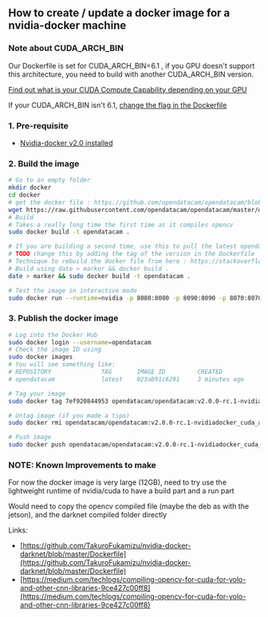 ## How to create / update a docker image for a nvidia-docker machine

### Note about CUDA_ARCH_BIN

Our Dockerfile is set for CUDA_ARCH_BIN=6.1 , if you GPU doesn't support this architecture, you need to build with another CUDA_ARCH_BIN version.

[Find out what is your CUDA Compute Capability depending on your GPU](https://developer.nvidia.com/cuda-gpus)

If your CUDA_ARCH_BIN isn't 6.1, [change the flag in the Dockerfile](https://github.com/opendatacam/opendatacam/blob/master/docker/run-nvidia-docker/Dockerfile#L43)

### 1. Pre-requisite 

- [Nvidia-docker v2.0 installed](INSTALL_NVIDIADOCKER.md)

### 2. Build the image

```bash
# Go to an empty folder
mkdir docker
cd docker
# get the docker file : https://github.com/opendatacam/opendatacam/blob/master/docker/run-cloud/Dockerfile
wget https://raw.githubusercontent.com/opendatacam/opendatacam/master/docker/run-nvidia-docker/Dockerfile
# Build
# Takes a really long time the first time as it compiles opencv
sudo docker build -t opendatacam .

# If you are building a second time, use this to pull the latest opendatacam code
# TODO change this by adding the tag of the version in the Dockerfile
# Technique to rebuild the docker file from here : https://stackoverflow.com/a/49831094/1228937
# Build using date > marker && docker build .
date > marker && sudo docker build -t opendatacam .

# Test the image in interactive mode
sudo docker run --runtime=nvidia -p 8080:8080 -p 8090:8090 -p 8070:8070 -v /data/db:/data/db --rm -it opendatacam
```

### 3. Publish the docker image

```bash
# Log into the Docker Hub
sudo docker login --username=opendatacam
# Check the image ID using
sudo docker images
# You will see something like:
# REPOSITORY              TAG       IMAGE ID         CREATED           SIZE
# opendatacam             latest    023ab91c6291     3 minutes ago     1.975 GB

# Tag your image
sudo docker tag 7ef920844953 opendatacam/opendatacam:v2.0.0-rc.1-nvidiadocker_cuda_archbin_6_1

# Untag image (if you made a tipo)
sudo docker rmi opendatacam/opendatacam:v2.0.0-rc.1-nvidiadocker_cuda_archbin_6_1

# Push image
sudo docker push opendatacam/opendatacam:v2.0.0-rc.1-nvidiadocker_cuda_archbin_6_1
```

### NOTE: Known Improvements to make

For now the docker image is very large (12GB), need to try use the lightweight runtime of nvidia/cuda to have a build part and a run part

Would need to copy the opencv compiled file (maybe the deb as with the jetson), and the darknet compiled folder directly

Links:

- [https://github.com/TakuroFukamizu/nvidia-docker-darknet/blob/master/Dockerfile](https://github.com/TakuroFukamizu/nvidia-docker-darknet/blob/master/Dockerfile)
- [https://medium.com/techlogs/compiling-opencv-for-cuda-for-yolo-and-other-cnn-libraries-9ce427c00ff8](https://medium.com/techlogs/compiling-opencv-for-cuda-for-yolo-and-other-cnn-libraries-9ce427c00ff8)